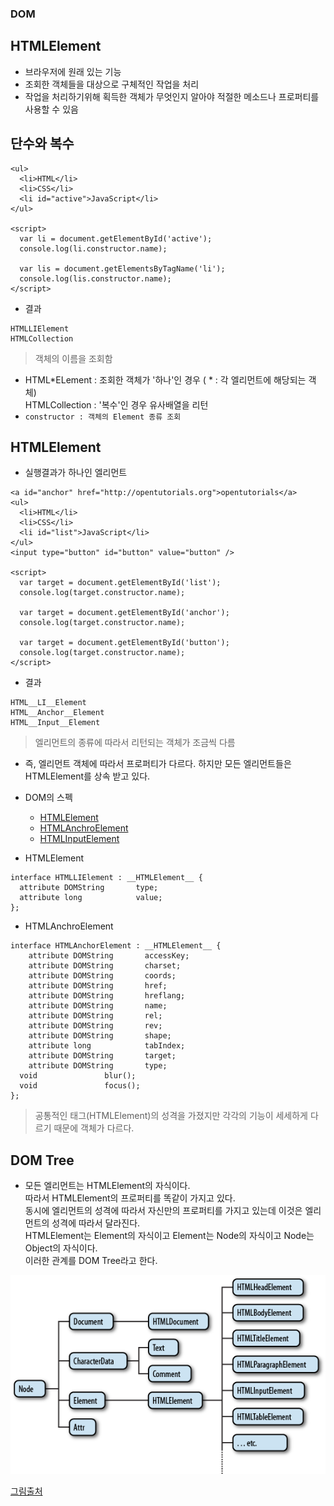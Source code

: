 ### DOM
## HTMLElement
- 브라우저에 원래 있는 기능
- 조회한 객체들을 대상으로 구체적인 작업을 처리
- 작업을 처리하기위해 획득한 객체가 무엇인지 알아야 적절한 메소드나 프로퍼티를 사용할 수 있음


## 단수와 복수
```
<ul>
  <li>HTML</li>
  <li>CSS</li>
  <li id="active">JavaScript</li>
</ul>

<script>
  var li = document.getElementById('active');
  console.log(li.constructor.name);
  
  var lis = document.getElementsByTagName('li');
  console.log(lis.constructor.name);
</script>
```
- 결과
```
HTMLLIElement 
HTMLCollection
```
> 객체의 이름을 조회함

- HTML\*ELement : 조회한 객체가 '하나'인 경우 ( \* : 각 엘리먼트에 해당되는 객체)<br/>HTMLCollection : '복수'인 경우 유사배열을 리턴
- `constructor : 객체의 Element 종류 조회`

## HTMLElement
- 실행결과가 하나인 엘리먼트
```
<a id="anchor" href="http://opentutorials.org">opentutorials</a>
<ul>
  <li>HTML</li>
  <li>CSS</li>
  <li id="list">JavaScript</li>
</ul>
<input type="button" id="button" value="button" />

<script>
  var target = document.getElementById('list');
  console.log(target.constructor.name);
 
  var target = document.getElementById('anchor');
  console.log(target.constructor.name);
 
  var target = document.getElementById('button');
  console.log(target.constructor.name);
</script>
```
- 결과
```
HTML__LI__Element
HTML__Anchor__Element
HTML__Input__Element
```
> 엘리먼트의 종류에 따라서 리턴되는 객체가 조금씩 다름

- 즉, 엘리먼트 객체에 따라서 프로퍼티가 다르다. 하지만 모든 엘리먼트들은 HTMLElement를 상속 받고 있다.

- DOM의 스펙
  - [HTMLElement](https://www.w3.org/TR/2003/REC-DOM-Level-2-HTML-20030109/html.html#ID-74680021)
  - [HTMLAnchroElement](https://www.w3.org/TR/DOM-Level-2-HTML/html.html#ID-48250443)
  - [HTMLInputElement](https://www.w3.org/TR/DOM-Level-2-HTML/html.html#ID-6043025)

- HTMLElement
```
interface HTMLLIElement : __HTMLElement__ {
  attribute DOMString       type;
  attribute long            value;
};
```
- HTMLAnchroElement
```
interface HTMLAnchorElement : __HTMLElement__ {
    attribute DOMString       accessKey;
    attribute DOMString       charset;
    attribute DOMString       coords;
    attribute DOMString       href;
    attribute DOMString       hreflang;
    attribute DOMString       name;
    attribute DOMString       rel;
    attribute DOMString       rev;
    attribute DOMString       shape;
    attribute long            tabIndex;
    attribute DOMString       target;
    attribute DOMString       type;
  void               blur();
  void               focus();
};
```
> 공통적인 태그(HTMLElement)의 성격을 가졌지만 각각의 기능이 세세하게 다르기 때문에 객체가 다르다.


## DOM Tree
- 모든 엘리먼트는 HTMLElement의 자식이다.<br/>따라서 HTMLElement의 프로퍼티를 똑같이 가지고 있다.<br/>동시에 엘리먼트의 성격에 따라서 자신만의 프로퍼티를 가지고 있는데 이것은 엘리먼트의 성격에 따라서 달라진다.<br/>HTMLElement는 Element의 자식이고 Element는 Node의 자식이고 Node는 Object의 자식이다.<br/>이러한 관계를 DOM Tree라고 한다.


![DOM Tree](images/jsw02.png)

[그림출처](https://web.stanford.edu/class/cs98si/slides/the-document-object-model.html)
